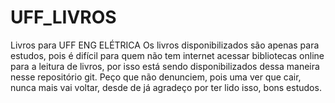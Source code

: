 # UFF_LIVROS
Livros para UFF ENG ELÉTRICA
Os livros disponibilizados são apenas para estudos, pois é difícil para quem não tem internet acessar bibliotecas online para a leitura de livros, por isso está sendo disponibilizados dessa maneira nesse repositório git. Peço que não denunciem, pois uma ver que cair, nunca mais vai voltar, desde de já agradeço por ter lido isso, bons estudos.
